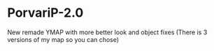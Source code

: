 # PorvariP-2.0
New remade YMAP with more better look and object fixes (There is 3 versions of my map so you can chose)
